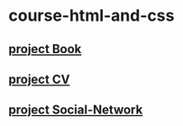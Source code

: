 # course-html-and-css

## [project Book]( https://nikitakochetkov.github.io/course-html-and-css/Book/index.html)

## [project CV](https://nikitakochetkov.github.io/course-html-and-css/CV/index.html)

## [project Social-Network](https://nikitakochetkov.github.io/course-html-and-css/Social-Network/index.html) 



